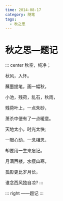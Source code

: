 ```yaml
---
time: 2014-08-17
category: 随笔
tags:
  - 秋之思
---
```


# 秋之思—题记

::: center
秋空，纯净；

秋风，入怀。

蘸墨提笔，画一幅秋，

小池，残荷，乱石，秋雨，

残荷叶上，一点朱砂，

萧杀中便有了一点暖意。

天地太小，时光太快;

一眼心动，一念相思，

却要用一生来忘记。

月满西楼，水瘦山寒，

孤影更比岁月长，

谁念西风独自凉?
:::

::: right
——题记
:::
